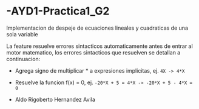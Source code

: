 # -AYD1-Practica1_G2
Implementacion de despeje de ecuaciones lineales y cuadraticas de una sola variable

La feature resuelve errores sintacticos automaticamente antes de entrar al motor matematico, los errores sintacticos que resuelven se detallan a continuacion:
* Agrega signo de multiplicar * a expresiones implicitas, ej. `4X -> 4*X`
* Resuelve la funcion f(x) = 0, ej. `-20*X + 5 = 4*X -> -20*X + 5 - 4*X = 0`

* Aldo Rigoberto Hernandez Avila